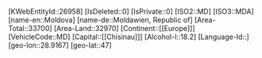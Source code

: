 ﻿---
location: [47,28.9167]
type: Country
tags: [geo/Country]
---
[KWebEntityId::26958]
[IsDeleted::0]
[IsPrivate::0]
[ISO2::MD]
[ISO3::MDA]
[name-en::Moldova]
[name-de::Moldawien, Republic of]
[Area-Total::33700]
[Area-Land::32970]
[Continent::[[Europe]]]
[VehicleCode::MD]
[Capital::[[Chisinau]]]
[Alcohol-l::18.2]
[Language-Id::]
[geo-lon::28.9167]
[geo-lat::47]

